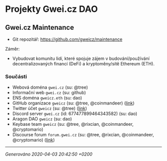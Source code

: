 # Projekty Gwei.cz DAO


## Gwei.cz Maintenance

* Git repozitář: <https://github.com/gweicz/maintenance>

Záměr:
* Vybudovat komunitu lidí, které spojuje zájem v budování/používání decentralizovaných financí (DeFi) a kryptoměny/sítě Ethereum (ETH).

### Součásti

* Webová doména `gwei.cz` (su: @tree)
* Informační web `gwei.cz` (su: github)
* ENS doména `gweicz.eth` (su: dao)
* GitHub organizace `gweicz` (su: @tree, @coinmandeer) ([link](https://github.com/gweicz))
* Twitter účet `gweicz` (su: @tree) ([link](https://twitter.com/gweicz))
* Discord server `gwei.cz` (id: 677477899464343582) (su: dao)
* Aragon DAO `gweicz` (su: dao)
* Keybase team `gweicz` (su: @tree, @rixcian, @coinmandeer, @cryptomario)
* Discourse forum `forum.gwei.cz` (su: @tree, @rixcian, @coinmandeer, @cryptomario) ([link](https://forum.gwei.cz))




----
*Generováno 2020-04-03 20:42:50 +0200*